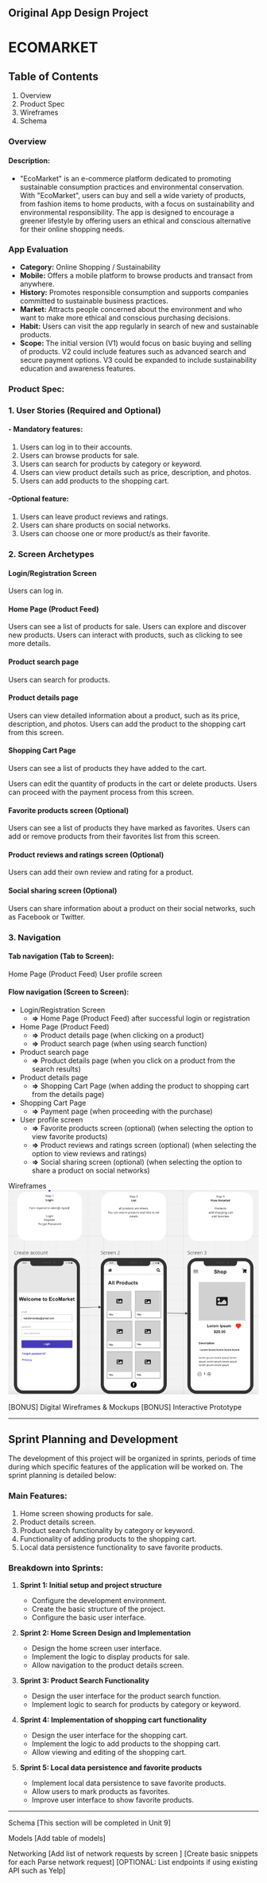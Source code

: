 ## Original App Design Project 
# ECOMARKET
## Table of Contents
1. Overview 
2. Product Spec
3. Wireframes
4. Schema

### Overview
#### Description:
- "EcoMarket" is an e-commerce platform dedicated to promoting sustainable consumption practices and environmental conservation. With "EcoMarket", users can buy and sell a wide variety of products, from fashion items to home products, with a focus on sustainability and environmental responsibility. The app is designed to encourage a greener lifestyle by offering users an ethical and conscious alternative for their online shopping needs.
### App Evaluation

  - **Category:** Online Shopping / Sustainability
  - **Mobile:** Offers a mobile platform to browse products and transact from anywhere.
  - **History:** Promotes responsible consumption and supports companies committed to sustainable business practices.
  - **Market:** Attracts people concerned about the environment and who want to make more ethical and conscious purchasing decisions. 
  - **Habit:** Users can visit the app regularly in search of new and sustainable products.
  - **Scope:** The initial version (V1) would focus on basic buying and selling of products. V2 could include features such as advanced search and secure payment options. V3 could be expanded to include sustainability education and awareness features.


### Product Spec:
### 1. User Stories (Required and Optional)

 #### - Mandatory features:

1. Users can log in to their accounts.
2. Users can browse products for sale.
3. Users can search for products by category or keyword.
4. Users can view product details such as price, description, and photos.
5. Users can add products to the shopping cart.

 #### -Optional feature:

1. Users can leave product reviews and ratings.
2. Users can share products on social networks.
3. Users can choose one or more product/s as their favorite.
 
### 2. Screen Archetypes

#### Login/Registration Screen
  Users can log in.

#### Home Page (Product Feed)
Users can see a list of products for sale.
Users can explore and discover new products.
Users can interact with products, such as clicking to see more details.

#### Product search page
Users can search for products.

#### Product details page
Users can view detailed information about a product, such as its price, description, and photos.
Users can add the product to the shopping cart from this screen.

#### Shopping Cart Page
Users can see a list of products they have added to the cart.

Users can edit the quantity of products in the cart or delete products.
Users can proceed with the payment process from this screen.

#### Favorite products screen (Optional)
Users can see a list of products they have marked as favorites.
Users can add or remove products from their favorites list from this screen.

#### Product reviews and ratings screen (Optional)

Users can add their own review and rating for a product.
#### Social sharing screen (Optional)

Users can share information about a product on their social networks, such as Facebook or Twitter.

### 3. Navigation

#### Tab navigation (Tab to Screen):

Home Page (Product Feed)
User profile screen
#### Flow navigation (Screen to Screen):

- Login/Registration Screen
  - **=>** Home Page (Product Feed) after successful login or registration
- Home Page (Product Feed)
  - **=>** Product details page (when clicking on a product)
  - **=>** Product search page (when using search function)
- Product search page
  - **=>** Product details page (when you click on a product from the search results)
- Product details page
  - **=>** Shopping Cart Page (when adding the product to shopping cart from the details page)
- Shopping Cart Page
  - **=>** Payment page (when proceeding with the purchase)
- User profile screen
  - **=>** Favorite products screen (optional) (when selecting the option to view favorite products)
  - **=>** Product reviews and ratings screen (optional) (when selecting the option to view reviews and ratings)
  - **=>** Social sharing screen (optional) (when selecting the option to share a product on social networks)

Wireframes
![desing](https://github.com/Nelivet/App-EcoMarket/blob/27da49bc557e6ca421034d56b9920d48cfc893b0/Captura%20de%20Pantalla%202024-04-16%20a%20la(s)%2001.30.00.png)

[BONUS] Digital Wireframes & Mockups
[BONUS] Interactive Prototype 
-------------------------------------------------- -------------------------------------------------- -------------------------------------------------- ------------------------
## Sprint Planning and Development

The development of this project will be organized in sprints, periods of time during which specific features of the application will be worked on. The sprint planning is detailed below:

### Main Features:
1. Home screen showing products for sale.
2. Product details screen.
3. Product search functionality by category or keyword.
4. Functionality of adding products to the shopping cart.
5. Local data persistence functionality to save favorite products.

### Breakdown into Sprints:
1. **Sprint 1: Initial setup and project structure**
    - Configure the development environment.
    - Create the basic structure of the project.
    - Configure the basic user interface.

2. **Sprint 2: Home Screen Design and Implementation**
    - Design the home screen user interface.
    - Implement the logic to display products for sale.
    - Allow navigation to the product details screen.

3. **Sprint 3: Product Search Functionality**
    - Design the user interface for the product search function.
    - Implement logic to search for products by category or keyword.

4. **Sprint 4: Implementation of shopping cart functionality**
    - Design the user interface for the shopping cart.
    - Implement the logic to add products to the shopping cart.
    - Allow viewing and editing of the shopping cart.

5. **Sprint 5: Local data persistence and favorite products**
    - Implement local data persistence to save favorite products.
    - Allow users to mark products as favorites.
    - Improve user interface to show favorite products.
-------------------------------------------------- -------------------------------------------------- -------------------------------------------------- ------------------------
Schema
[This section will be completed in Unit 9]

Models
[Add table of models]

Networking
[Add list of network requests by screen ]
[Create basic snippets for each Parse network request]
[OPTIONAL: List endpoints if using existing API such as Yelp]
  

